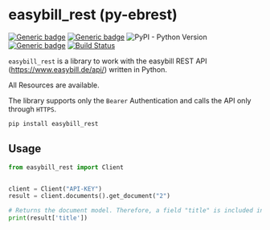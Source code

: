# easybill_rest (py-ebrest)
[![Generic badge](https://img.shields.io/badge/Version-0.4.1-important.svg)]()
[![Generic badge](https://img.shields.io/badge/coverage-97%25-success.svg)]()
![PyPI - Python Version](https://img.shields.io/pypi/pyversions/easybill_rest.svg)
[![Generic badge](https://img.shields.io/badge/License-MIT-blue.svg)]()
[![Build Status](https://travis-ci.com/BolZer/py-ebrest.svg?branch=master)](https://travis-ci.com/BolZer/py-ebrest)

`easybill_rest` is a library to work with the easybill REST API (https://www.easybill.de/api/) written in Python.

All Resources are available.

The library supports only the `Bearer` Authentication and calls the API only
through `HTTPS`.

```bash
pip install easybill_rest
```


## Usage

```Python
from easybill_rest import Client


client = Client("API-KEY")
result = client.documents().get_document("2")

# Returns the document model. Therefore, a field "title" is included in the dict.
print(result['title'])

```